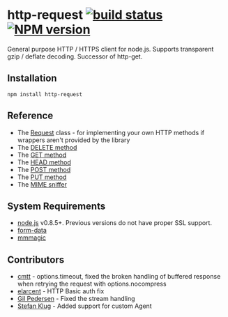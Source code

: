 # http-request [![build status](https://secure.travis-ci.org/SaltwaterC/http-request.png?branch=master)](https://travis-ci.org/SaltwaterC/http-request) [![NPM version](https://badge.fury.io/js/http-request.png)](http://badge.fury.io/js/http-request)

General purpose HTTP / HTTPS client for node.js. Supports transparent gzip / deflate decoding. Successor of http-get.

## Installation

    npm install http-request

## Reference

 * The [Request](http://saltwaterc.github.io/http-request/module-request-Request.html) class - for implementing your own HTTP methods if wrappers aren't provided by the library
 * The [DELETE method](http://saltwaterc.github.io/http-request/module-main.html#delete)
 * The [GET method](http://saltwaterc.github.io/http-request/module-main.html#get)
 * The [HEAD method](http://saltwaterc.github.io/http-request/module-main.html#head)
 * The [POST method](http://saltwaterc.github.io/http-request/module-main.html#post)
 * The [PUT method](http://saltwaterc.github.io/http-request/module-main.html#put)
 * The [MIME sniffer](http://saltwaterc.github.io/http-request/module-main.html#mimeSniff)

## System Requirements

 * [node.js](http://nodejs.org/) v0.8.5+. Previous versions do not have proper SSL support.
 * [form-data](https://github.com/felixge/node-form-data)
 * [mmmagic](https://github.com/mscdex/mmmagic)

## Contributors

 * [cmtt](https://github.com/cmtt) - options.timeout, fixed the broken handling of buffered response when retrying the request with options.nocompress
 * [elarcent](https://github.com/elarcent) - HTTP Basic auth fix
 * [Gil Pedersen](https://github.com/kanongil) - Fixed the stream handling
 * [Stefan Klug](https://github.com/stefanklug) - Added support for custom Agent
